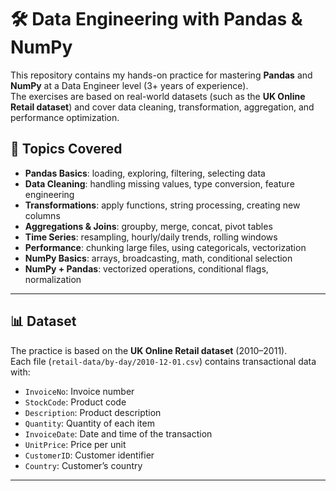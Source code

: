 # 🛠️ Data Engineering with Pandas & NumPy

This repository contains my hands-on practice for mastering **Pandas** and **NumPy** at a Data Engineer level (3+ years of experience).  
The exercises are based on real-world datasets (such as the **UK Online Retail dataset**) and cover data cleaning, transformation, aggregation, and performance optimization.

## 📘 Topics Covered
- **Pandas Basics**: loading, exploring, filtering, selecting data
- **Data Cleaning**: handling missing values, type conversion, feature engineering
- **Transformations**: apply functions, string processing, creating new columns
- **Aggregations & Joins**: groupby, merge, concat, pivot tables
- **Time Series**: resampling, hourly/daily trends, rolling windows
- **Performance**: chunking large files, using categoricals, vectorization
- **NumPy Basics**: arrays, broadcasting, math, conditional selection
- **NumPy + Pandas**: vectorized operations, conditional flags, normalization

---

## 📊 Dataset
The practice is based on the **UK Online Retail dataset** (2010–2011).  
Each file (`retail-data/by-day/2010-12-01.csv`) contains transactional data with:
- `InvoiceNo`: Invoice number
- `StockCode`: Product code
- `Description`: Product description
- `Quantity`: Quantity of each item
- `InvoiceDate`: Date and time of the transaction
- `UnitPrice`: Price per unit
- `CustomerID`: Customer identifier
- `Country`: Customer’s country

---

